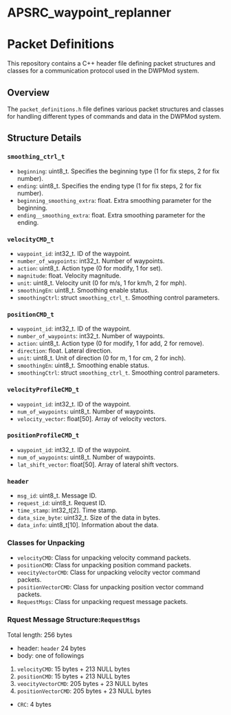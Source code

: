 # APSRC_waypoint_replanner

# Packet Definitions

This repository contains a C++ header file defining packet structures and classes for a communication protocol used in the DWPMod system.

## Overview

The `packet_definitions.h` file defines various packet structures and classes for handling different types of commands and data in the DWPMod system.

## Structure Details

### `smoothing_ctrl_t`

- `beginning`: uint8_t. Specifies the beginning type (1 for fix steps, 2 for fix number).
- `ending`: uint8_t. Specifies the ending type (1 for fix steps, 2 for fix number).
- `beginning_smoothing_extra`: float. Extra smoothing parameter for the beginning.
- `ending__smoothing_extra`: float. Extra smoothing parameter for the ending.

### `velocityCMD_t`

- `waypoint_id`: int32_t. ID of the waypoint.
- `number_of_waypoints`: int32_t. Number of waypoints.
- `action`: uint8_t. Action type (0 for modify, 1 for set).
- `magnitude`: float. Velocity magnitude.
- `unit`: uint8_t. Velocity unit (0 for m/s, 1 for km/h, 2 for mph).
- `smoothingEn`: uint8_t. Smoothing enable status.
- `smoothingCtrl`: struct `smoothing_ctrl_t`. Smoothing control parameters.

### `positionCMD_t`

- `waypoint_id`: int32_t. ID of the waypoint.
- `number_of_waypoints`: int32_t. Number of waypoints.
- `action`: uint8_t. Action type (0 for modify, 1 for add, 2 for remove).
- `direction`: float. Lateral direction.
- `unit`: uint8_t. Unit of direction (0 for m, 1 for cm, 2 for inch).
- `smoothingEn`: uint8_t. Smoothing enable status.
- `smoothingCtrl`: struct `smoothing_ctrl_t`. Smoothing control parameters.

### `velocityProfileCMD_t`

- `waypoint_id`: int32_t. ID of the waypoint.
- `num_of_waypoints`: uint8_t. Number of waypoints.
- `velocity_vector`: float[50]. Array of velocity vectors.

### `positionProfileCMD_t`

- `waypoint_id`: int32_t. ID of the waypoint.
- `num_of_waypoints`: uint8_t. Number of waypoints.
- `lat_shift_vector`: float[50]. Array of lateral shift vectors.

### `header`

- `msg_id`: uint8_t. Message ID.
- `request_id`: uint8_t. Request ID.
- `time_stamp`: int32_t[2]. Time stamp.
- `data_size_byte`: uint32_t. Size of the data in bytes.
- `data_info`: uint8_t[10]. Information about the data.

### Classes for Unpacking

- `velocityCMD`: Class for unpacking velocity command packets.
- `positionCMD`: Class for unpacking position command packets.
- `veocityVectorCMD`: Class for unpacking velocity vector command packets.
- `positionVectorCMD`: Class for unpacking position vector command packets.
- `RequestMsgs`: Class for unpacking request message packets.

### Rquest Message Structure:`RequestMsgs`
Total length: 256 bytes
- header: `header` 24 bytes
- body: one of followings
1. `velocityCMD`: 15 bytes + 213 NULL bytes
2. `positionCMD`: 15 bytes + 213 NULL bytes
3. `veocityVectorCMD`: 205 bytes + 23 NULL bytes
4. `positionVectorCMD`: 205 bytes + 23 NULL bytes
- `CRC`: 4 bytes
